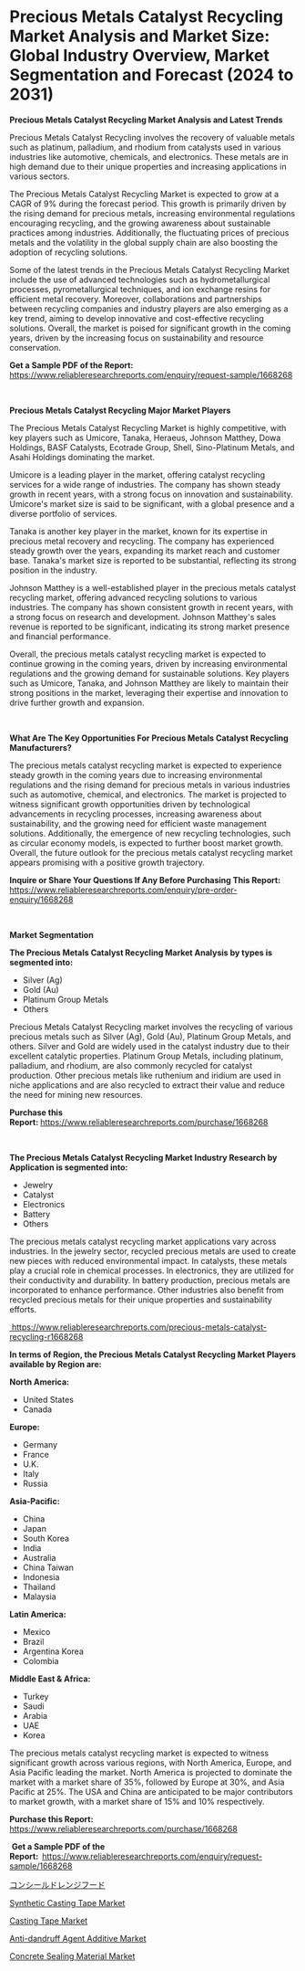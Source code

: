 <p><h1>Precious Metals Catalyst Recycling Market Analysis and Market Size: Global Industry Overview, Market Segmentation and Forecast (2024 to 2031)</h1></p><p><strong>Precious Metals Catalyst Recycling Market Analysis and Latest Trends</strong></p>
<p><p>Precious Metals Catalyst Recycling involves the recovery of valuable metals such as platinum, palladium, and rhodium from catalysts used in various industries like automotive, chemicals, and electronics. These metals are in high demand due to their unique properties and increasing applications in various sectors.</p><p>The Precious Metals Catalyst Recycling Market is expected to grow at a CAGR of 9% during the forecast period. This growth is primarily driven by the rising demand for precious metals, increasing environmental regulations encouraging recycling, and the growing awareness about sustainable practices among industries. Additionally, the fluctuating prices of precious metals and the volatility in the global supply chain are also boosting the adoption of recycling solutions.</p><p>Some of the latest trends in the Precious Metals Catalyst Recycling Market include the use of advanced technologies such as hydrometallurgical processes, pyrometallurgical techniques, and ion exchange resins for efficient metal recovery. Moreover, collaborations and partnerships between recycling companies and industry players are also emerging as a key trend, aiming to develop innovative and cost-effective recycling solutions. Overall, the market is poised for significant growth in the coming years, driven by the increasing focus on sustainability and resource conservation.</p></p>
<p><strong>Get a Sample PDF of the Report:&nbsp;</strong> <a href="https://www.reliableresearchreports.com/enquiry/request-sample/1668268">https://www.reliableresearchreports.com/enquiry/request-sample/1668268</a></p>
<p>&nbsp;</p>
<p><strong>Precious Metals Catalyst Recycling Major Market Players</strong></p>
<p><p>The Precious Metals Catalyst Recycling Market is highly competitive, with key players such as Umicore, Tanaka, Heraeus, Johnson Matthey, Dowa Holdings, BASF Catalysts, Ecotrade Group, Shell, Sino-Platinum Metals, and Asahi Holdings dominating the market. </p><p>Umicore is a leading player in the market, offering catalyst recycling services for a wide range of industries. The company has shown steady growth in recent years, with a strong focus on innovation and sustainability. Umicore's market size is said to be significant, with a global presence and a diverse portfolio of services.</p><p>Tanaka is another key player in the market, known for its expertise in precious metal recovery and recycling. The company has experienced steady growth over the years, expanding its market reach and customer base. Tanaka's market size is reported to be substantial, reflecting its strong position in the industry.</p><p>Johnson Matthey is a well-established player in the precious metals catalyst recycling market, offering advanced recycling solutions to various industries. The company has shown consistent growth in recent years, with a strong focus on research and development. Johnson Matthey's sales revenue is reported to be significant, indicating its strong market presence and financial performance.</p><p>Overall, the precious metals catalyst recycling market is expected to continue growing in the coming years, driven by increasing environmental regulations and the growing demand for sustainable solutions. Key players such as Umicore, Tanaka, and Johnson Matthey are likely to maintain their strong positions in the market, leveraging their expertise and innovation to drive further growth and expansion.</p></p>
<p>&nbsp;</p>
<p><strong>What Are The Key Opportunities For Precious Metals Catalyst Recycling Manufacturers?</strong></p>
<p><p>The precious metals catalyst recycling market is expected to experience steady growth in the coming years due to increasing environmental regulations and the rising demand for precious metals in various industries such as automotive, chemical, and electronics. The market is projected to witness significant growth opportunities driven by technological advancements in recycling processes, increasing awareness about sustainability, and the growing need for efficient waste management solutions. Additionally, the emergence of new recycling technologies, such as circular economy models, is expected to further boost market growth. Overall, the future outlook for the precious metals catalyst recycling market appears promising with a positive growth trajectory.</p></p>
<p><strong>Inquire or Share Your Questions If Any Before Purchasing This Report:</strong> <a href="https://www.reliableresearchreports.com/enquiry/pre-order-enquiry/1668268">https://www.reliableresearchreports.com/enquiry/pre-order-enquiry/1668268</a></p>
<p>&nbsp;</p>
<p><strong>Market Segmentation</strong></p>
<p><strong>The Precious Metals Catalyst Recycling Market Analysis by types is segmented into:</strong></p>
<p><ul><li>Silver (Ag)</li><li>Gold (Au)</li><li>Platinum Group Metals</li><li>Others</li></ul></p>
<p><p>Precious Metals Catalyst Recycling market involves the recycling of various precious metals such as Silver (Ag), Gold (Au), Platinum Group Metals, and others. Silver and Gold are widely used in the catalyst industry due to their excellent catalytic properties. Platinum Group Metals, including platinum, palladium, and rhodium, are also commonly recycled for catalyst production. Other precious metals like ruthenium and iridium are used in niche applications and are also recycled to extract their value and reduce the need for mining new resources.</p></p>
<p><strong>Purchase this Report:&nbsp;</strong><a href="https://www.reliableresearchreports.com/purchase/1668268">https://www.reliableresearchreports.com/purchase/1668268</a></p>
<p>&nbsp;</p>
<p><strong>The Precious Metals Catalyst Recycling Market Industry Research by Application is segmented into:</strong></p>
<p><ul><li>Jewelry</li><li>Catalyst</li><li>Electronics</li><li>Battery</li><li>Others</li></ul></p>
<p><p>The precious metals catalyst recycling market applications vary across industries. In the jewelry sector, recycled precious metals are used to create new pieces with reduced environmental impact. In catalysts, these metals play a crucial role in chemical processes. In electronics, they are utilized for their conductivity and durability. In battery production, precious metals are incorporated to enhance performance. Other industries also benefit from recycled precious metals for their unique properties and sustainability efforts.</p></p>
<p><a href="https://www.reliableresearchreports.com/precious-metals-catalyst-recycling-r1668268">&nbsp;https://www.reliableresearchreports.com/precious-metals-catalyst-recycling-r1668268</a></p>
<p><strong>In terms of Region, the Precious Metals Catalyst Recycling Market Players available by Region are:</strong></p>
<p>
    <p> <strong> North America: </strong>
        <ul>
            <li>United States</li>
            <li>Canada</li>
        </ul>
        </p> 
    <p> <strong> Europe: </strong>
        <ul>
            <li>Germany</li>
            <li>France</li>
            <li>U.K.</li>
            <li>Italy</li>
            <li>Russia</li>
        </ul>
        </p> 
    <p> <strong> Asia-Pacific: </strong>
        <ul>
            <li>China</li>
            <li>Japan</li>
            <li>South Korea</li>
            <li>India</li>
            <li>Australia</li>
            <li>China Taiwan</li>
            <li>Indonesia</li>
            <li>Thailand</li>
            <li>Malaysia</li>
        </ul>
        </p> 
    <p> <strong> Latin America: </strong>
        <ul>
            <li>Mexico</li>
            <li>Brazil</li>
            <li>Argentina Korea</li>
            <li>Colombia</li>
        </ul>
        </p> 
    <p> <strong> Middle East & Africa: </strong>
        <ul>
            <li>Turkey</li>
            <li>Saudi</li>
            <li>Arabia</li>
            <li>UAE</li>
            <li>Korea</li>
        </ul>
    </p>
    </p>
<p><p>The precious metals catalyst recycling market is expected to witness significant growth across various regions, with North America, Europe, and Asia Pacific leading the market. North America is projected to dominate the market with a market share of 35%, followed by Europe at 30%, and Asia Pacific at 25%. The USA and China are anticipated to be major contributors to market growth, with a market share of 15% and 10% respectively.</p></p>
<p><strong>Purchase this Report: </strong><a href="https://www.reliableresearchreports.com/purchase/1668268">https://www.reliableresearchreports.com/purchase/1668268</a></p>
<p>&nbsp;<strong>Get a Sample PDF of the Report:&nbsp;&nbsp;</strong><a href="https://www.reliableresearchreports.com/enquiry/request-sample/1668268">https://www.reliableresearchreports.com/enquiry/request-sample/1668268</a></p>
<p><strong></strong></p>
<p><p><a href="https://github.com/EstelWisozk1/Market-Research-Report-List-1/blob/main/184007857271.md">コンシールドレンジフード</a></p><p><a href="https://www.linkedin.com/pulse/synthetic-casting-tape-market-size-cagr-trends-2024-2030-madamarket-jsk6f">Synthetic Casting Tape Market</a></p><p><a href="https://www.linkedin.com/pulse/casting-tape-market-competitive-analysis-trends-forecast-2031-qzfof">Casting Tape Market</a></p><p><a href="https://issuu.com/reportprime-2/docs/anti-dandruff-agent-additive-market-size-2030.pptx">Anti-dandruff Agent Additive Market</a></p><p><a href="https://issuu.com/reportprime-2/docs/concrete-sealing-material-market-size-2030.pptx">Concrete Sealing Material Market</a></p></p>